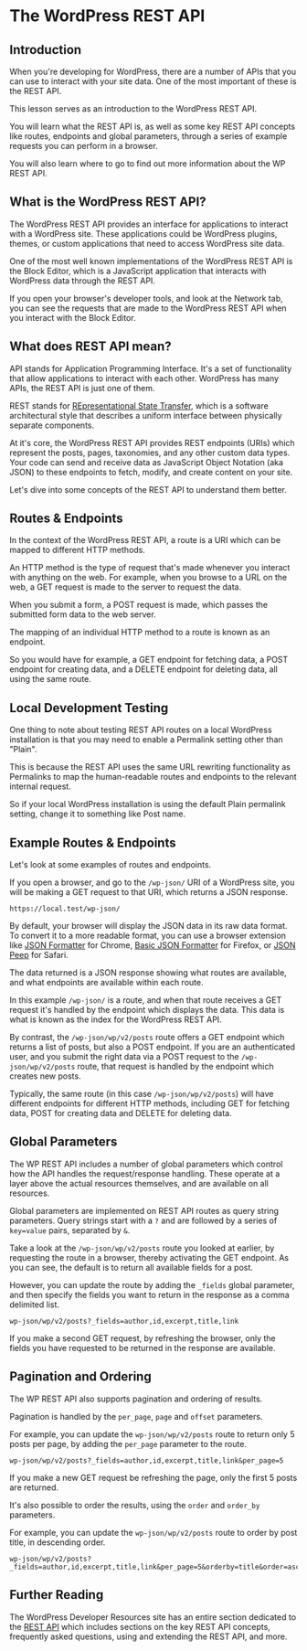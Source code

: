# The WordPress REST API

## Introduction

When you're developing for WordPress, there are a number of APIs that you can use to interact with your site data. One of the most important of these is the REST API.

This lesson serves as an introduction to the WordPress REST API. 

You will learn what the REST API is, as well as some key REST API concepts like routes, endpoints and global parameters, through a series of example requests you can perform in a browser. 

You will also learn where to go to find out more information about the WP REST API.

## What is the WordPress REST API?

The WordPress REST API provides an interface for applications to interact with a WordPress site. These applications could be WordPress plugins, themes, or custom applications that need to access WordPress site data.

One of the most well known implementations of the WordPress REST API is the Block Editor, which is a JavaScript application that interacts with WordPress data through the REST API.

If you open your browser's developer tools, and look at the Network tab, you can see the requests that are made to the WordPress REST API when you interact with the Block Editor.

## What does REST API mean?

API stands for Application Programming Interface. It's a set of functionality that allow applications to interact with each other. WordPress has many APIs, the REST API is just one of them.

REST stands for [REpresentational State Transfer](https://en.wikipedia.org/wiki/Representational_state_transfer), which is a software architectural style that describes a uniform interface between physically separate components.

At it's core, the WordPress REST API provides REST endpoints (URIs) which represent the posts, pages, taxonomies, and any other custom data types. Your code can send and receive data as JavaScript Object Notation (aka JSON) to these endpoints to fetch, modify, and create content on your site.

Let's dive into some concepts of the REST API to understand them better.

## Routes & Endpoints

In the context of the WordPress REST API, a route is a URI which can be mapped to different HTTP methods.

An HTTP method is the type of request that's made whenever you interact with anything on the web. For example, when you browse to a URL on the web, a GET request is made to the server to request the data.

When you submit a form, a POST request is made, which passes the submitted form data to the web server.

The mapping of an individual HTTP method to a route is known as an endpoint. 

So you would have for example, a GET endpoint for fetching data, a POST endpoint for creating data, and a DELETE endpoint for deleting data, all using the same route.

## Local Development Testing

One thing to note about testing REST API routes on a local WordPress installation is that you may need to enable a Permalink setting other than "Plain".

This is because the REST API uses the same URL rewriting functionality as Permalinks to map the human-readable routes and endpoints to the relevant internal request.

So if your local WordPress installation is using the default Plain permalink setting, change it to something like Post name.

## Example Routes & Endpoints

Let's look at some examples of routes and endpoints.

If you open a browser, and go to the `/wp-json/` URI of a WordPress site, you will be making a GET request to that URI, which returns a JSON response. 

```
https://local.test/wp-json/
```

By default, your browser will display the JSON data in its raw data format. To convert it to a more readable format, you can use a browser extension like [JSON Formatter](https://chrome.google.com/webstore/detail/json-formatter/bcjindcccaagfpapjjmafapmmgkkhgoa) for Chrome, [Basic JSON Formatter](https://addons.mozilla.org/en-US/firefox/addon/basic-json-formatter/) for Firefox, or [JSON Peep](https://apps.apple.com/us/app/json-peep-for-safari/id1458969831?mt=12) for Safari.

The data returned is a JSON response showing what routes are available, and what endpoints are available within each route.

In this example `/wp-json/` is a route, and when that route receives a GET request it's handled by the endpoint which displays the data. This data is what is known as the index for the WordPress REST API.

By contrast, the `/wp-json/wp/v2/posts` route offers a GET endpoint which returns a list of posts, but also a POST endpoint. If you are an authenticated user, and you submit the right data via a POST request to the `/wp-json/wp/v2/posts` route, that request is handled by the endpoint which creates new posts.

Typically, the same route (in this case `/wp-json/wp/v2/posts`) will have different endpoints for different HTTP methods, including GET for fetching data, POST for creating data and DELETE for deleting data.

## Global Parameters

The WP REST API includes a number of global parameters which control how the API handles the request/response handling. These operate at a layer above the actual resources themselves, and are available on all resources.

Global parameters are implemented on REST API routes as query string parameters. Query strings start with a `?` and are followed by a series of `key=value` pairs, separated by `&`.

Take a look at the `/wp-json/wp/v2/posts` route you looked at earlier, by requesting the route in a browser, thereby activating the GET endpoint. As you can see, the default is to return all available fields for a post.

However, you can update the route by adding the `_fields` global parameter, and then specify the fields you want to return in the response as a comma delimited list.

```
wp-json/wp/v2/posts?_fields=author,id,excerpt,title,link
```

If you make a second GET request, by refreshing the browser, only the fields you have requested to be returned in the response are available.

## Pagination and Ordering

The WP REST API also supports pagination and ordering of results.

Pagination is handled by the `per_page`, `page` and `offset` parameters.

For example, you can update the `wp-json/wp/v2/posts` route to return only 5 posts per page, by adding the `per_page` parameter to the route.

```
wp-json/wp/v2/posts?_fields=author,id,excerpt,title,link&per_page=5
```

If you make a new GET request be refreshing the page, only the first 5 posts are returned.

It's also possible to order the results, using the `order` and `order_by` parameters.

For example, you can update the `wp-json/wp/v2/posts` route to order by post title, in descending order.

``` 
wp-json/wp/v2/posts?_fields=author,id,excerpt,title,link&per_page=5&orderby=title&order=asc
```

## Further Reading

The WordPress Developer Resources site has an entire section dedicated to the [REST API](https://developer.wordpress.org/rest-api/) which includes sections on the key REST API concepts, frequently asked questions, using and extending the REST API, and more.

